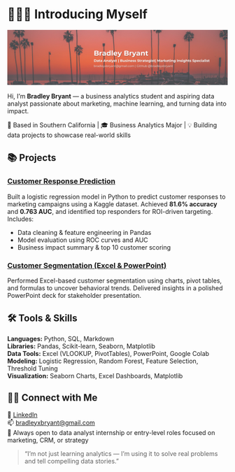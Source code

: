 # 🙋🏻‍♂️ Introducing Myself

![Bradley Bryant Banner](https://raw.githubusercontent.com/bradleyxbryant/bradleyxbryant/main/banner.png)

Hi, I’m **Bradley Bryant** — a business analytics student and aspiring data analyst passionate about marketing, machine learning, and turning data into impact.

📍 Based in Southern California | 🎓 Business Analytics Major | 💡 Building data projects to showcase real-world skills



## 📚 Projects

### [Customer Response Prediction](https://github.com/bradleyxbryant/Customer-Response-Prediction)
Built a logistic regression model in Python to predict customer responses to marketing campaigns using a Kaggle dataset. Achieved **81.6% accuracy** and **0.763 AUC**, and identified top responders for ROI-driven targeting. Includes:
- Data cleaning & feature engineering in Pandas
- Model evaluation using ROC curves and AUC
- Business impact summary & top 10 customer scoring

### [Customer Segmentation (Excel & PowerPoint)](https://github.com/YOUR-EXCEL-REPO-HERE)
Performed Excel-based customer segmentation using charts, pivot tables, and formulas to uncover behavioral trends. Delivered insights in a polished PowerPoint deck for stakeholder presentation.



## 🛠️ Tools & Skills

**Languages:** Python, SQL, Markdown  
**Libraries:** Pandas, Scikit-learn, Seaborn, Matplotlib  
**Data Tools:** Excel (VLOOKUP, PivotTables), PowerPoint, Google Colab  
**Modeling:** Logistic Regression, Random Forest, Feature Selection, Threshold Tuning  
**Visualization:** Seaborn Charts, Excel Dashboards, Matplotlib  



## 👋🏻 Connect with Me

📇 [LinkedIn](https://www.linkedin.com/in/bradleyxbryant/)  
📫 bradleyxbryant@gmail.com  
🔎 Always open to data analyst internship or entry-level roles focused on marketing, CRM, or strategy



> “I’m not just learning analytics — I’m using it to solve real problems and tell compelling data stories.”
